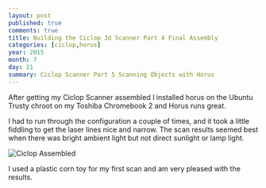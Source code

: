 ```yaml
---
layout: post
published: true
comments: true
title: Building the Ciclop 3d Scanner Part 4 Final Assembly
categories: [ciclop,horus]
year: 2015
month: 7
day: 21
summary: Ciclop Scanner Part 5 Scanning Objects with Horus
---
```

After getting my Ciclop Scanner assembled I installed horus on the Ubuntu Trusty chroot on my Toshiba Chromebook 2 and Horus runs great.

I had to run through the configuration a couple of times, and it took a little fiddling to get the laser lines nice and narrow.  The scan results seemed best when there was bright ambient light but not direct sunlight or lamp light.

<img alt="Ciclop Assembled" src="https://garthvh.com/assets/img/ciclop/corn_scan.png" class="img-responsive img-rounded" />

I used a plastic corn toy for my first scan and am very pleased with the results.
